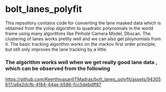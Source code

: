 # bolt_lanes_polyfit
<p>This repsoitory contains code for converting the lane masked data which is obtained from the yolop algorithm to quadratic polynomials in the world frame using many algorithms like Pinhole Camera Model, Dbscan. The clustering of lanes works prettly well and we can also get ploynomials from it. The basic tracking algorithm works on the markov first order principle, but still only improves the lane tracking by a little.</p>

### The algorithm works well when we get really good lane data , which can be observed from the following




https://github.com/KeerthivasanIITMadras/bolt_lanes_polyfit/assets/94305617/a6e2dcfb-4f84-44ae-b586-fcc5debdff87

